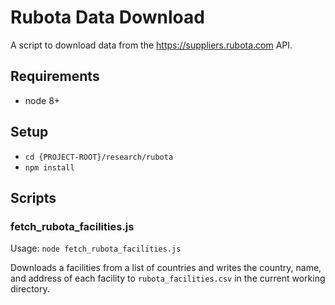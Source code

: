 # Rubota Data Download

A script to download data from the https://suppliers.rubota.com API.

## Requirements

- node 8+

## Setup

- `cd {PROJECT-ROOT}/research/rubota`
- `npm install`

## Scripts

### fetch_rubota_facilities.js

Usage: `node fetch_rubota_facilities.js`

Downloads a facilities from a list of countries and writes the country, name,
and address of each facility to `rubota_facilities.csv` in the current working
directory.
